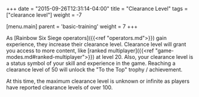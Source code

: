 +++
date = "2015-09-26T12:31:14-04:00"
title = "Clearance Level"
tags = ["clearance level"]
weight = -7

[menu.main]
  parent = 'basic-training'
  weight = 7
+++

As [Rainbow Six Siege operators]({{<ref "operators.md">}}) gain experience, they increase their clearance level. Clearance level will grant you access to more content, like [ranked multiplayer]({{<ref "game-modes.md#ranked-multiplayer">}}) at level 20. Also, your clearance level is a status symbol of your skill and experience in the game. Reaching a clearance level of 50 will unlock the "To the Top" trophy / achievement.

 At this time, the maximum clearance level is unknown or infinite as players have reported clearance levels of over 100.
